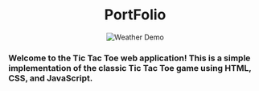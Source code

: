 <h1 align="center">
  PortFolio
</h1>

<div align="center">
  <img alt="Weather Demo" src="" />
</div>

<h3>Welcome to the Tic Tac Toe web application! This is a simple implementation of the classic Tic Tac Toe game using HTML, CSS, and JavaScript.</h3>
